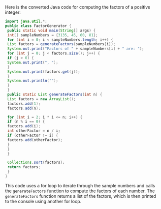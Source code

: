 Here is the converted Java code for computing the factors of a positive integer:
```java
import java.util.*;
public class FactorGenerator {
 public static void main(String[] args) {
 int[] sampleNumbers = {3135, 45, 60, 81};
 for (int i = 0; i < sampleNumbers.length; i++) {
 List factors = generateFactors(sampleNumbers[i]);
 System.out.print("Factors of " + sampleNumbers[i] + " are: ");
 for (int j = 0; j < factors.size(); j++) {
 if (j > 0) {
 System.out.print(", ");
 }
 System.out.print(factors.get(j));
 }
 System.out.println("");
 }
 }
 public static List generateFactors(int n) {
 List factors = new ArrayList();
 factors.add(1);
 factors.add(n);

 for (int i = 2; i * i <= n; i++) {
 if (n % i == 0) {
 factors.add(i);
 int otherFactor = n / i;
 if (otherFactor != i) {
 factors.add(otherFactor);
 }
 }
 }

 Collections.sort(factors);
 return factors;
 }
}
```
This code uses a for loop to iterate through the sample numbers and calls the `generateFactors` function to compute the factors of each number. The `generateFactors` function returns a list of the factors, which is then printed to the console using another for loop.

